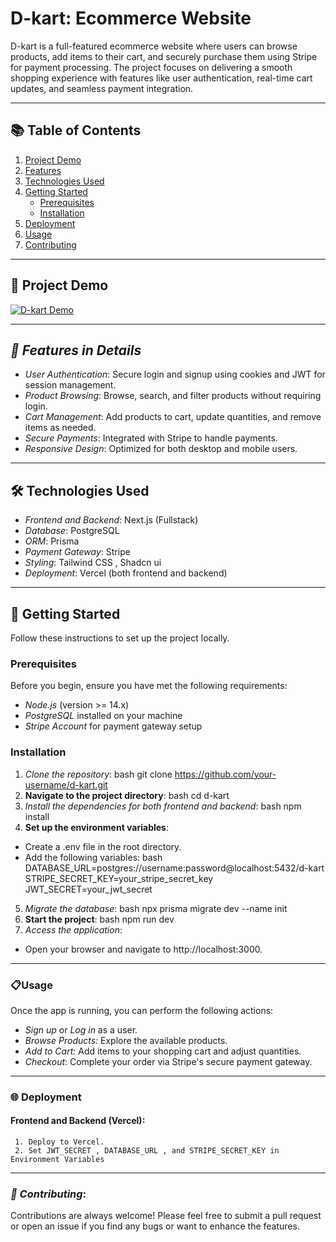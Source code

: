 # D-kart: Ecommerce Website
D-kart is a full-featured ecommerce website where users can browse products, add items to their cart, and securely purchase them using Stripe for payment processing. The project focuses on delivering a smooth shopping experience with features like user authentication, real-time cart updates, and seamless payment integration.

---
## 📚 Table of Contents
1. [Project Demo](#video-demo)
2. [Features](#features)
3. [Technologies Used](#technologies-used)
4. [Getting Started](#getting-started)
    - [Prerequisites](#prerequisites)
    - [Installation](#installation)
5. [Deployment](#-deployment)
6. [Usage](#usage)
7. [Contributing](#contributing)

---
## 🎥 Project Demo

[![D-kart Demo](your_video_link)](your_video_link)

---

## *📝 Features in Details*
- *User Authentication*: Secure login and signup using cookies and JWT for session management.
- *Product Browsing*: Browse, search, and filter products without requiring login.
- *Cart Management*: Add products to cart, update quantities, and remove items as needed.
- *Secure Payments*: Integrated with Stripe to handle payments.
- *Responsive Design*: Optimized for both desktop and mobile users.

---

## 🛠 Technologies Used

- *Frontend and Backend*: Next.js (Fullstack)
- *Database*: PostgreSQL
- *ORM*: Prisma
- *Payment Gateway*: Stripe
- *Styling*: Tailwind CSS , Shadcn ui
- *Deployment*: Vercel (both frontend and backend)

---

## 🚀 Getting Started

Follow these instructions to set up the project locally.

### Prerequisites

Before you begin, ensure you have met the following requirements:
- *Node.js* (version >= 14.x)
- *PostgreSQL* installed on your machine
- *Stripe Account* for payment gateway setup

### Installation

1. *Clone the repository*:
   bash
   git clone https://github.com/your-username/d-kart.git
2. **Navigate to the project directory**:
   bash
   cd d-kart
3. *Install the dependencies for both frontend and backend*:
   bash
   npm install
4. **Set up the environment variables**:
- Create a .env file in the root directory.
- Add the following variables:
   bash
    DATABASE_URL=postgres://username:password@localhost:5432/d-kart
    STRIPE_SECRET_KEY=your_stripe_secret_key
    JWT_SECRET=your_jwt_secret
5. *Migrate the database*:
   bash
   npx prisma migrate dev --name init
6. **Start the project**:
   bash
   npm run dev
7. *Access the application*:
- Open your browser and navigate to http://localhost:3000.


---

### 📋Usage

Once the app is running, you can perform the following actions:
- *Sign up* or *Log in* as a user.
- *Browse Products:* Explore the available products.
- *Add to Cart:* Add items to your shopping cart and adjust quantities.
- *Checkout*: Complete your order via Stripe's secure payment gateway.

---

### 🌐 Deployment
#### Frontend and Backend (Vercel):
     1. Deploy to Vercel.
     2. Set JWT_SECRET , DATABASE_URL , and STRIPE_SECRET_KEY in Environment Variables

---

### *🤝 Contributing*:
Contributions are always welcome! Please feel free to submit a pull request or open an issue if you find any bugs or want to enhance the features.